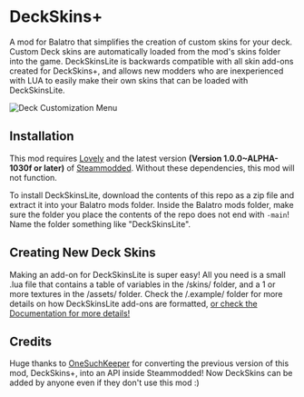 # DeckSkins+

A mod for Balatro that simplifies the creation of custom skins for your deck. Custom Deck skins are automatically loaded from the mod's skins folder into the game. DeckSkinsLite is backwards compatible with all skin add-ons created for DeckSkins+, and allows new modders who are inexperienced with LUA to easily make their own skins that can be loaded with DeckSkinsLite.

![Deck Customization Menu](https://i.imgur.com/qoIk2fK.gif)

## Installation

This mod requires [Lovely](https://github.com/ethangreen-dev/lovely-injector) and the latest version **(Version 1.0.0~ALPHA-1030f or later)** of [Steammodded](https://github.com/Steamopollys/Steamodded). Without these dependencies, this mod will not function.

To install DeckSkinsLite, download the contents of this repo as a zip file and extract it into your Balatro mods folder. 
Inside the Balatro mods folder, make sure the folder you place the contents of the repo does not end with `-main`! Name the folder something like "DeckSkinsLite".

## Creating New Deck Skins

Making an add-on for DeckSkinsLite is super easy!
All you need is a small .lua file that contains a table of variables in the /skins/ folder, and a 1 or more textures in the /assets/ folder.
Check the /.example/ folder for more details on how DeckSkinsLite add-ons are formatted, [or check the Documentation for more details!](https://github.com/Kekulism/DeckSkinsPlus/wiki/Skin-Documentation)

## Credits

Huge thanks to [OneSuchKeeper]([https://github.com/onesuchkeeper]) for converting the previous version of this mod, DeckSkins+, into an API inside Steammodded! Now DeckSkins can be added by anyone even if they don't use this mod :)
